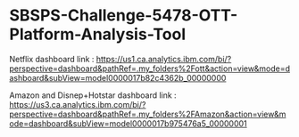 # SBSPS-Challenge-5478-OTT-Platform-Analysis-Tool
Netflix dashboard link : https://us1.ca.analytics.ibm.com/bi/?perspective=dashboard&pathRef=.my_folders%2Fott&action=view&mode=dashboard&subView=model0000017b82c4362b_00000000


Amazon and Disnep+Hotstar dashboard link : https://us3.ca.analytics.ibm.com/bi/?perspective=dashboard&pathRef=.my_folders%2FAmazon&action=view&mode=dashboard&subView=model0000017b975476a5_00000001
